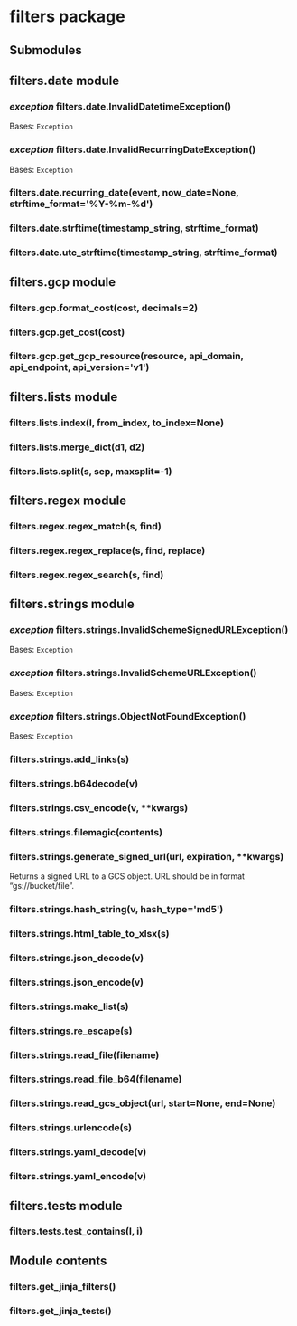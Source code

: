 # filters package

## Submodules

## filters.date module


### _exception_ filters.date.InvalidDatetimeException()
Bases: `Exception`


### _exception_ filters.date.InvalidRecurringDateException()
Bases: `Exception`


### filters.date.recurring_date(event, now_date=None, strftime_format='%Y-%m-%d')

### filters.date.strftime(timestamp_string, strftime_format)

### filters.date.utc_strftime(timestamp_string, strftime_format)
## filters.gcp module


### filters.gcp.format_cost(cost, decimals=2)

### filters.gcp.get_cost(cost)

### filters.gcp.get_gcp_resource(resource, api_domain, api_endpoint, api_version='v1')
## filters.lists module


### filters.lists.index(l, from_index, to_index=None)

### filters.lists.merge_dict(d1, d2)

### filters.lists.split(s, sep, maxsplit=-1)
## filters.regex module


### filters.regex.regex_match(s, find)

### filters.regex.regex_replace(s, find, replace)

### filters.regex.regex_search(s, find)
## filters.strings module


### _exception_ filters.strings.InvalidSchemeSignedURLException()
Bases: `Exception`


### _exception_ filters.strings.InvalidSchemeURLException()
Bases: `Exception`


### _exception_ filters.strings.ObjectNotFoundException()
Bases: `Exception`


### filters.strings.add_links(s)

### filters.strings.b64decode(v)

### filters.strings.csv_encode(v, \*\*kwargs)

### filters.strings.filemagic(contents)

### filters.strings.generate_signed_url(url, expiration, \*\*kwargs)
Returns a signed URL to a GCS object. URL should be in format “gs://bucket/file”.


### filters.strings.hash_string(v, hash_type='md5')

### filters.strings.html_table_to_xlsx(s)

### filters.strings.json_decode(v)

### filters.strings.json_encode(v)

### filters.strings.make_list(s)

### filters.strings.re_escape(s)

### filters.strings.read_file(filename)

### filters.strings.read_file_b64(filename)

### filters.strings.read_gcs_object(url, start=None, end=None)

### filters.strings.urlencode(s)

### filters.strings.yaml_decode(v)

### filters.strings.yaml_encode(v)
## filters.tests module


### filters.tests.test_contains(l, i)
## Module contents


### filters.get_jinja_filters()

### filters.get_jinja_tests()
